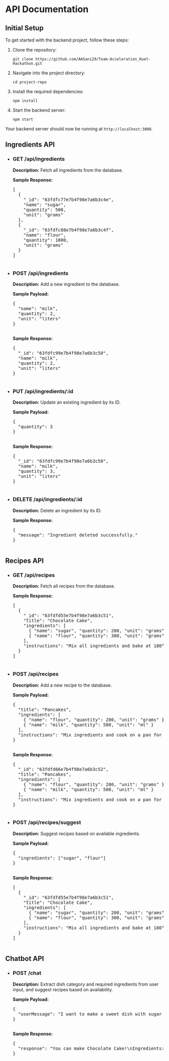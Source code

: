
<body>
  <h1>API Documentation</h1>
  <div class="api-section">
    <h2>Initial Setup</h2>
    <p>To get started with the backend project, follow these steps:</p>
    <ol>
      <li>Clone the repository:
        <pre><code>git clone https://github.com/AASani29/Team-Acceleration_Kuet-Hackathon.git</code></pre>
      </li>
      <li>Navigate into the project directory:
        <pre><code>cd project-repo</code></pre>
      </li>
      <li>Install the required dependencies:
        <pre><code>npm install</code></pre>
      </li>
      <li>Start the backend server:
        <pre><code>npm start</code></pre>
      </li>
    </ol>
    <p>Your backend server should now be running at <code>http://localhost:3000</code>.</p>
  </div>

  <div class="api-section">
    <h2>Ingredients API</h2>
    <ul>
      <li>
        <h3>GET /api/ingredients</h3>
        <p><strong>Description:</strong> Fetch all ingredients from the database.</p>
        <div class="request"><strong>Sample Response:</strong></div>
        <pre>
[
  {
    "_id": "63fdfc77e7b4f98e7a6b3c4e",
    "name": "sugar",
    "quantity": 500,
    "unit": "grams"
  },
  {
    "_id": "63fdfc88e7b4f98e7a6b3c4f",
    "name": "flour",
    "quantity": 1000,
    "unit": "grams"
  }
]
        </pre>
      </li>
      <li>
        <h3>POST /api/ingredients</h3>
        <p><strong>Description:</strong> Add a new ingredient to the database.</p>
        <div class="request"><strong>Sample Payload:</strong></div>
        <pre>
{
  "name": "milk",
  "quantity": 2,
  "unit": "liters"
}
        </pre>
        <div class="response"><strong>Sample Response:</strong></div>
        <pre>
{
  "_id": "63fdfc99e7b4f98e7a6b3c50",
  "name": "milk",
  "quantity": 2,
  "unit": "liters"
}
        </pre>
      </li>
      <li>
        <h3>PUT /api/ingredients/:id</h3>
        <p><strong>Description:</strong> Update an existing ingredient by its ID.</p>
        <div class="request"><strong>Sample Payload:</strong></div>
        <pre>
{
  "quantity": 3
}
        </pre>
        <div class="response"><strong>Sample Response:</strong></div>
        <pre>
{
  "_id": "63fdfc99e7b4f98e7a6b3c50",
  "name": "milk",
  "quantity": 3,
  "unit": "liters"
}
        </pre>
      </li>
      <li>
        <h3>DELETE /api/ingredients/:id</h3>
        <p><strong>Description:</strong> Delete an ingredient by its ID.</p>
        <div class="response"><strong>Sample Response:</strong></div>
        <pre>
{
  "message": "Ingredient deleted successfully."
}
        </pre>
      </li>
    </ul>
  </div>

  <div class="api-section">
    <h2>Recipes API</h2>
    <ul>
      <li>
        <h3>GET /api/recipes</h3>
        <p><strong>Description:</strong> Fetch all recipes from the database.</p>
        <div class="request"><strong>Sample Response:</strong></div>
        <pre>
[
  {
    "_id": "63fdfd55e7b4f98e7a6b3c51",
    "title": "Chocolate Cake",
    "ingredients": [
      { "name": "sugar", "quantity": 200, "unit": "grams" },
      { "name": "flour", "quantity": 300, "unit": "grams" }
    ],
    "instructions": "Mix all ingredients and bake at 180°C for 30 minutes."
  }
]
        </pre>
      </li>
      <li>
        <h3>POST /api/recipes</h3>
        <p><strong>Description:</strong> Add a new recipe to the database.</p>
        <div class="request"><strong>Sample Payload:</strong></div>
        <pre>
{
  "title": "Pancakes",
  "ingredients": [
    { "name": "flour", "quantity": 200, "unit": "grams" },
    { "name": "milk", "quantity": 500, "unit": "ml" }
  ],
  "instructions": "Mix ingredients and cook on a pan for 5 minutes."
}
        </pre>
        <div class="response"><strong>Sample Response:</strong></div>
        <pre>
{
  "_id": "63fdfd66e7b4f98e7a6b3c52",
  "title": "Pancakes",
  "ingredients": [
    { "name": "flour", "quantity": 200, "unit": "grams" },
    { "name": "milk", "quantity": 500, "unit": "ml" }
  ],
  "instructions": "Mix ingredients and cook on a pan for 5 minutes."
}
        </pre>
      </li>
      <li>
        <h3>POST /api/recipes/suggest</h3>
        <p><strong>Description:</strong> Suggest recipes based on available ingredients.</p>
        <div class="request"><strong>Sample Payload:</strong></div>
        <pre>
{
  "ingredients": ["sugar", "flour"]
}
        </pre>
        <div class="response"><strong>Sample Response:</strong></div>
        <pre>
[
  {
    "_id": "63fdfd55e7b4f98e7a6b3c51",
    "title": "Chocolate Cake",
    "ingredients": [
      { "name": "sugar", "quantity": 200, "unit": "grams" },
      { "name": "flour", "quantity": 300, "unit": "grams" }
    ],
    "instructions": "Mix all ingredients and bake at 180°C for 30 minutes."
  }
]
        </pre>
      </li>
    </ul>
  </div>

  <div class="api-section">
    <h2>Chatbot API</h2>
    <ul>
      <li>
        <h3>POST /chat</h3>
        <p><strong>Description:</strong> Extract dish category and required ingredients from user input, and suggest recipes based on availability.</p>
        <div class="request"><strong>Sample Payload:</strong></div>
        <pre>
{
  "userMessage": "I want to make a sweet dish with sugar and milk."
}
        </pre>
        <div class="response"><strong>Sample Response:</strong></div>
        <pre>
{
  "response": "You can make Chocolate Cake!\nIngredients:\n- sugar: 200 grams\n- milk: 500 ml\nInstructions:\nMix all ingredients and bake at 180°C for 30 minutes."
}
        </pre>
      </li>
    </ul>
  </div>

  
</body>
</html>
